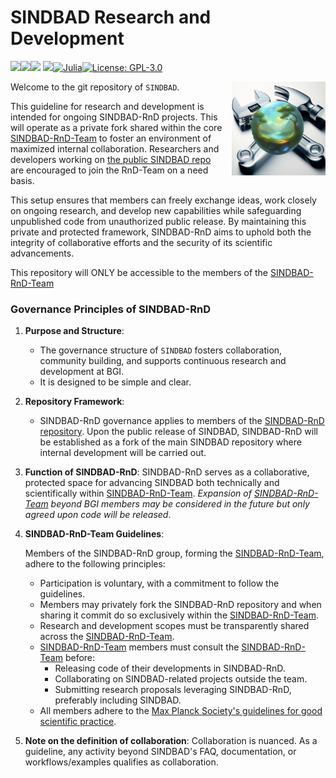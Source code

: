 # SINDBAD Research and Development

[![][docs-stable-img]][docs-stable-url][![][docs-dev-img]][docs-dev-url][![][ci-img]][ci-url] [![][codecov-img]][codecov-url][![Julia][julia-img]][julia-url][![License: GPL-3.0](https://img.shields.io/badge/License-GPLv3-blue)](https://github.com/EarthyScience/SINDBAD/blob/main/LICENSE)

<img src="docs/src/assets/logo-RnD.png" align="right" style="padding-left:10px;" width="150"/>

[docs-dev-img]: https://img.shields.io/badge/docs-dev-blue.svg
[docs-dev-url]: https://earthyscience.github.io/SINDBAD/dev/

[docs-stable-img]: https://img.shields.io/badge/docs-stable-blue.svg
[docs-stable-url]: https://earthyscience.github.io/SINDBAD/dev/

[codecov-img]: https://codecov.io/gh/EarthyScience/SINDBAD/branch/master/graph/badge.svg
[codecov-url]: https://codecov.io/gh/EarthyScience/SINDBAD

[ci-img]: https://github.com/EarthyScience/SINDBAD/workflows/CI/badge.svg
[ci-url]: https://github.com/EarthyScience/SINDBAD/actions?query=workflow%3ACI

[julia-img]: https://img.shields.io/badge/julia-v1.10+-blue.svg
[julia-url]: https://julialang.org/

Welcome to the git repository of `SINDBAD`. 

This guideline for research and development is intended for ongoing SINDBAD-RnD projects. This will operate as a private fork shared within the core [SINDBAD-RnD-Team](https://github.com/orgs/EarthyScience/teams/sindbad-rnd-team) to foster an environment of maximized internal collaboration. Researchers and developers working on [the public SINDBAD repo](https://github.com/EarthyScience/SINDBAD) are encouraged to join the RnD-Team on a need basis.

This setup ensures that members can freely exchange ideas, work closely on ongoing research, and develop new capabilities while safeguarding unpublished code from unauthorized public release. By maintaining this private and protected framework, SINDBAD-RnD aims to uphold both the integrity of collaborative efforts and the security of its scientific advancements.

This repository will ONLY be accessible to the members of the [SINDBAD-RnD-Team](https://github.com/orgs/EarthyScience/teams/sindbad-rnd-team)

### Governance Principles of SINDBAD-RnD

1. **Purpose and Structure**:
   - The governance structure of `SINDBAD` fosters collaboration, community building, and supports continuous research and development at BGI.
   - It is designed to be simple and clear.

2. **Repository Framework**:
   - SINDBAD-RnD governance applies to members of the [SINDBAD-RnD repository](https://github.com/EarthyScience/SINDBAD-RnD). Upon the public release of SINDBAD, SINDBAD-RnD will be established as a fork of the main SINDBAD repository where internal development will be carried out.
   

3. **Function of SINDBAD-RnD**:
   SINDBAD-RnD serves as a collaborative, protected space for advancing SINDBAD both technically and scientifically within [SINDBAD-RnD-Team](https://github.com/orgs/EarthyScience/teams/sindbad-rnd-team). *Expansion of [SINDBAD-RnD-Team](https://github.com/orgs/EarthyScience/teams/sindbad-rnd-team) beyond BGI members may be considered in the future but only agreed upon code will be released*.
   
4. **SINDBAD-RnD-Team Guidelines**:

   Members of the SINDBAD-RnD group, forming the [SINDBAD-RnD-Team](https://github.com/orgs/EarthyScience/teams/sindbad-rnd-team), adhere to the following principles:
   - Participation is voluntary, with a commitment to follow the guidelines.
   - Members may privately fork the SINDBAD-RnD repository and when sharing it commit do so exclusively within the [SINDBAD-RnD-Team](https://github.com/orgs/EarthyScience/teams/sindbad-rnd-team). 
   - Research and development scopes must be transparently shared across the [SINDBAD-RnD-Team](https://github.com/orgs/EarthyScience/teams/sindbad-rnd-team).
   - [SINDBAD-RnD-Team](https://github.com/orgs/EarthyScience/teams/sindbad-rnd-team) members must consult the [SINDBAD-RnD-Team](https://github.com/orgs/EarthyScience/teams/sindbad-rnd-team) before:
      - Releasing code of their developments in SINDBAD-RnD.
      - Collaborating on SINDBAD-related projects outside the team.
      - Submitting research proposals leveraging SINDBAD-RnD, preferably including SINDBAD.
   - All members adhere to the [Max Planck Society's guidelines for good scientific practice](https://www.mr.mpg.de/14263212/scientificpractice).

5.	**Note on the definition of collaboration**: Collaboration is nuanced. As a guideline, any activity beyond SINDBAD's FAQ, documentation, or workflows/examples qualifies as collaboration.